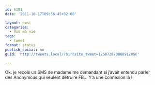 ```yaml
---
id: 6181
date: '2011-10-17T09:56:45+02:00'

layout: post
categories:
  - Vis ma vie
tags:
  - tweet
format: status
publish_social: no
guid: 'http://tweets.local/?birdsite_tweet=125872870088912896'

---
```


Ok. je reçois un SMS de madame me demandant si j’avait entendu parler des Anonymous qui veulent détruire FB… Y’a une connexion là !